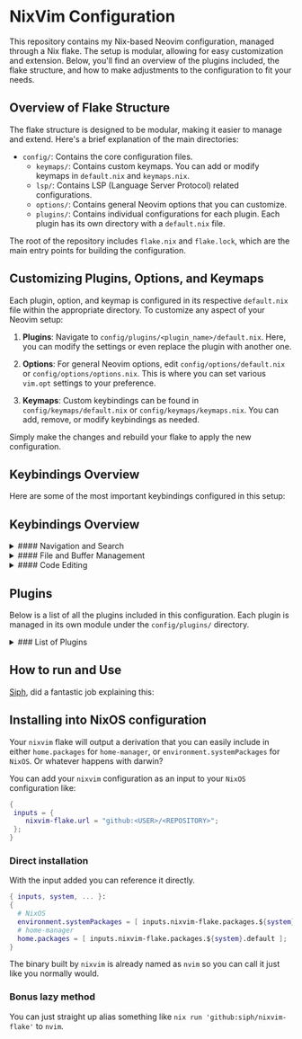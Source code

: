 # NixVim Configuration

This repository contains my Nix-based Neovim configuration, managed through a
Nix flake. The setup is modular, allowing for easy customization and extension.
Below, you'll find an overview of the plugins included, the flake structure,
and how to make adjustments to the configuration to fit your needs.

## Overview of Flake Structure

The flake structure is designed to be modular, making it easier to manage and
extend. Here's a brief explanation of the main directories:

- `config/`: Contains the core configuration files.
  - `keymaps/`: Contains custom keymaps. You can add or modify keymaps in `default.nix` and `keymaps.nix`.
  - `lsp/`: Contains LSP (Language Server Protocol) related configurations.
  - `options/`: Contains general Neovim options that you can customize.
  - `plugins/`: Contains individual configurations for each plugin. Each plugin has its own directory with a `default.nix` file.

The root of the repository includes `flake.nix` and `flake.lock`, which are the
main entry points for building the configuration.

## Customizing Plugins, Options, and Keymaps

Each plugin, option, and keymap is configured in its respective `default.nix` file within the appropriate directory. To customize any aspect of your Neovim setup:

1. **Plugins**: Navigate to `config/plugins/<plugin_name>/default.nix`. Here, you can modify the settings or even replace the plugin with another one.
  
2. **Options**: For general Neovim options, edit `config/options/default.nix` or `config/options/options.nix`. This is where you can set various `vim.opt` settings to your preference.
  
3. **Keymaps**: Custom keybindings can be found in `config/keymaps/default.nix` or `config/keymaps/keymaps.nix`. You can add, remove, or modify keybindings as needed.

Simply make the changes and rebuild your flake to apply the new configuration.

## Keybindings Overview

Here are some of the most important keybindings configured in this setup:

## Keybindings Overview

<details>
  <summary>#### Navigation and Search</summary>

- `n`         -- Next search result and center
- `N`         -- Previous search result and center
- `Space + w` -- Write file
- `Space + q` -- Quit file

</details>

<details>
  <summary>#### File and Buffer Management</summary>

- `Space + n`   -- Toggle Neotree (File Explorer)
- `Space + pf` -- Telescope find files
- `Space + ps` -- Telescope live grep
- `Space + pg` -- Telescope buffers
- `Space + fb` -- Telescope file browser
- `Space + cb` -- Kill opened output buffer

</details>

<details>
  <summary>#### Code Editing</summary>

- `Space + =`  -- Format code (Neoformat)
- `Space + r`  -- Run selected code (SnipRun)
- `Space + x`  -- Make the current file executable
- `Shift + J`  -- Move selected text down (Visual mode)
- `Shift + K`  -- Move selected text up (Visual mode)

</details>

## Plugins

Below is a list of all the plugins included in this configuration. Each plugin
is managed in its own module under the `config/plugins/` directory.

<details>
  <summary>### List of Plugins</summary>

- [**alpha**](https://github.com/goolord/alpha-nvim): A Neovim startup screen.
- [**bufferline**](https://github.com/akinsho/bufferline.nvim): Displays a buffer line with tabs at the top of the editor.
- [**catppuccin**](https://github.com/catppuccin/nvim): A soothing Neovim color scheme.
- [**clangd-extensions**](https://github.com/p00f/clangd_extensions.nvim): Extensions for the Clangd language server.
- [**cmp**](https://github.com/hrsh7th/nvim-cmp): Autocompletion plugin.
- [**colorscheme**](https://github.com/neovim/nvim-lspconfig/wiki/Installing-language-servers#colorscheme): Custom color schemes configuration.
- [**comment**](https://github.com/numToStr/Comment.nvim): Plugin for easy commenting.
- [**copilot-lua**](https://github.com/github/copilot.vim): GitHub Copilot integration for Neovim.
- [**diffview**](https://github.com/sindrets/diffview.nvim): View diffs in Neovim.
- [**friendly-snippets**](https://github.com/rafamadriz/friendly-snippets): Snippets collection.
- [**harpoon**](https://github.com/ThePrimeagen/harpoon): Quick navigation between files.
- [**indent-blankline**](https://github.com/lukas-reineke/indent-blankline.nvim): Adds indentation guides to Neovim.
- [**lualine**](https://github.com/nvim-lualine/lualine.nvim): A fast and easy-to-configure statusline.
- [**luasnip**](https://github.com/L3MON4D3/LuaSnip): Snippet engine for Neovim.
- [**markdown-preview**](https://github.com/iamcco/markdown-preview.nvim): Preview markdown files in the browser.
- [**neorg**](https://github.com/nvim-neorg/neorg): Neovim-specific note-taking plugin.
- [**neo-tree**](https://github.com/nvim-neo-tree/neo-tree.nvim): A file explorer tree.
- [**notify**](https://github.com/rcarriga/nvim-notify): Notifications for Neovim.
- [**nvim-autopairs**](https://github.com/windwp/nvim-autopairs): Autopairs plugin for Neovim.
- [**nvim-colorizer**](https://github.com/norcalli/nvim-colorizer.lua): Color highlighter.
- [**surround**](https://github.com/kylechui/nvim-surround): Manipulate surroundings like parentheses, brackets, quotes, etc.
- [**telescope**](https://github.com/nvim-telescope/telescope.nvim): Fuzzy finder over lists.
- [**treesitter**](https://github.com/nvim-treesitter/nvim-treesitter): Enhanced syntax highlighting and code structure understanding.
- [**trouble**](https://github.com/folke/trouble.nvim): A pretty list for showing diagnostics, references, etc.
- [**twilight**](https://github.com/folke/twilight.nvim): Dim inactive portions of the code you're editing.
- [**undotree**](https://github.com/mbbill/undotree): Visualize the undo history.
- [**vim-css-color**](https://github.com/ap/vim-css-color): Highlight CSS colors in code.
- [**which-key**](https://github.com/folke/which-key.nvim): Displays available keybindings in Neovim.

</details>

## How to run and Use

[Siph](https://github.com/siph), did a fantastic job explaining this:

## Installing into NixOS configuration

Your `nixvim` flake will output a derivation that you can easily include in
either `home.packages` for `home-manager`, or `environment.systemPackages` for
`NixOS`. Or whatever happens with darwin?

You can add your `nixvim` configuration as an input to your `NixOS` configuration like:

```nix
{
 inputs = {
    nixvim-flake.url = "github:<USER>/<REPOSITORY>";
 };
}
```

### Direct installation

With the input added you can reference it directly.

```nix
{ inputs, system, ... }:
{
  # NixOS
  environment.systemPackages = [ inputs.nixvim-flake.packages.${system}.default ];
  # home-manager
  home.packages = [ inputs.nixvim-flake.packages.${system}.default ];
}
```

The binary built by `nixvim` is already named as `nvim` so you can call it just
like you normally would.

### Bonus lazy method

You can just straight up alias something like `nix run
'github:siph/nixvim-flake'` to `nvim`.
